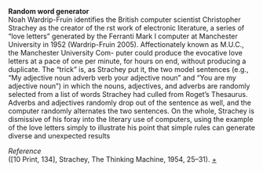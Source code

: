 **Random word generator**   
Noah Wardrip-Fruin identifies the British computer scientist Christopher Strachey as the creator of the rst work of electronic literature, a series of “love letters” generated by the Ferranti Mark I computer at Manchester University in 1952 (Wardrip-Fruin 2005). Affectionately known as M.U.C., the Manchester University Com- puter could produce the evocative love letters at a pace of one per minute, for hours on end, without producing a duplicate. The “trick” is, as Strachey put it, the two model sentences (e.g., “My adjective noun adverb verb your adjective noun” and “You are my adjective noun”) in which the nouns, adjectives, and adverbs are randomly selected from a list of words Strachey had culled from Roget’s Thesaurus. Adverbs and adjectives randomly drop out of the sentence as well, and the computer randomly alternates the two sentences. On the whole, Strachey is dismissive of his foray into the literary use of computers, using the example of the love letters simply to illustrate his point that simple rules can 
generate diverse and unexpected results 

*Reference*   
([10 Print, 134], Strachey, The Thinking Machine, 1954, 25–31).
[+](http://rhizome.org/editorial/2013/apr/9/queer-history-computing-part-three/)
